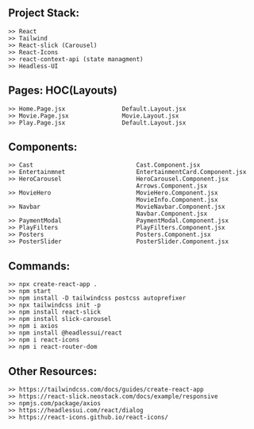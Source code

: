 ## Project Stack:

    >> React
    >> Tailwind
    >> React-slick (Carousel)
    >> React-Icons
    >> react-context-api (state managment)
    >> Headless-UI

## Pages: HOC(Layouts)

    >> Home.Page.jsx                Default.Layout.jsx
    >> Movie.Page.jsx               Movie.Layout.jsx
    >> Play.Page.jsx                Default.Layout.jsx

## Components:

    >> Cast                             Cast.Component.jsx
    >> Entertainmnet                    EntertainmentCard.Component.jsx
    >> HeroCarousel                     HeroCarousel.Component.jsx
                                        Arrows.Component.jsx
    >> MovieHero                        MovieHero.Component.jsx
                                        MovieInfo.Component.jsx
    >> Navbar                           MovieNavbar.Component.jsx
                                        Navbar.Component.jsx
    >> PaymentModal                     PaymentModal.Component.jsx
    >> PlayFilters                      PlayFilters.Component.jsx
    >> Posters                          Posters.Component.jsx
    >> PosterSlider                     PosterSlider.Component.jsx

## Commands:

    >> npx create-react-app .
    >> npm start
    >> npm install -D tailwindcss postcss autoprefixer
    >> npx tailwindcss init -p
    >> npm install react-slick
    >> npm install slick-carousel
    >> npm i axios
    >> npm install @headlessui/react
    >> npm i react-icons
    >> npm i react-router-dom

## Other Resources:

    >> https://tailwindcss.com/docs/guides/create-react-app
    >> https://react-slick.neostack.com/docs/example/responsive
    >> npmjs.com/package/axios
    >> https://headlessui.com/react/dialog
    >> https://react-icons.github.io/react-icons/
